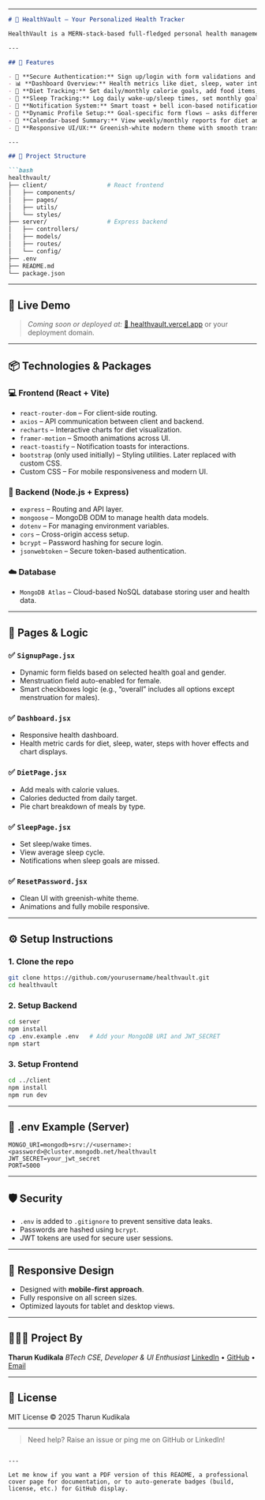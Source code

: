 
---

````markdown
# 💚 HealthVault – Your Personalized Health Tracker

HealthVault is a MERN-stack-based full-fledged personal health management platform that helps users track their fitness, diet, sleep, and health goals. It provides personalized insights and actionable data, making health monitoring interactive, intelligent, and accessible for all users.

---

## 🌟 Features

- 🔐 **Secure Authentication:** Sign up/login with form validations and automatic login after registration.
- 📊 **Dashboard Overview:** Health metrics like diet, sleep, water intake, and steps displayed in a clean responsive layout.
- 🍎 **Diet Tracking:** Set daily/monthly calorie goals, add food items, estimate calorie breakdown, and visualize via pie charts.
- 🛌 **Sleep Tracking:** Log daily wake-up/sleep times, set monthly goals, and receive smart reminders.
- 🔔 **Notification System:** Smart toast + bell icon-based notifications across pages (diet/sleep goals, reminders).
- 👤 **Dynamic Profile Setup:** Goal-specific form flows – asks different questions based on selected health objective.
- 📅 **Calendar-based Summary:** View weekly/monthly reports for diet and sleep in a neat summarized format.
- 💬 **Responsive UI/UX:** Greenish-white modern theme with smooth transitions, mobile-first responsive design.

---

## 📂 Project Structure

```bash
healthvault/
├── client/                 # React frontend
│   ├── components/
│   ├── pages/
│   ├── utils/
│   └── styles/
├── server/                 # Express backend
│   ├── controllers/
│   ├── models/
│   ├── routes/
│   └── config/
├── .env
├── README.md
└── package.json
````

---

## 🚀 Live Demo

> *Coming soon or deployed at:*
> [🔗 healthvault.vercel.app](https://healthvault.vercel.app) or your deployment domain.

---

## 📦 Technologies & Packages

### 💻 Frontend (React + Vite)

* `react-router-dom` – For client-side routing.
* `axios` – API communication between client and backend.
* `recharts` – Interactive charts for diet visualization.
* `framer-motion` – Smooth animations across UI.
* `react-toastify` – Notification toasts for interactions.
* `bootstrap` (only used initially) – Styling utilities. Later replaced with custom CSS.
* Custom CSS – For mobile responsiveness and modern UI.

### 🧠 Backend (Node.js + Express)

* `express` – Routing and API layer.
* `mongoose` – MongoDB ODM to manage health data models.
* `dotenv` – For managing environment variables.
* `cors` – Cross-origin access setup.
* `bcrypt` – Password hashing for secure login.
* `jsonwebtoken` – Secure token-based authentication.

### ☁️ Database

* `MongoDB Atlas` – Cloud-based NoSQL database storing user and health data.

---

## 🧪 Pages & Logic

### ✅ `SignupPage.jsx`

* Dynamic form fields based on selected health goal and gender.
* Menstruation field auto-enabled for female.
* Smart checkboxes logic (e.g., “overall” includes all options except menstruation for males).

### ✅ `Dashboard.jsx`

* Responsive health dashboard.
* Health metric cards for diet, sleep, water, steps with hover effects and chart displays.

### ✅ `DietPage.jsx`

* Add meals with calorie values.
* Calories deducted from daily target.
* Pie chart breakdown of meals by type.

### ✅ `SleepPage.jsx`

* Set sleep/wake times.
* View average sleep cycle.
* Notifications when sleep goals are missed.

### ✅ `ResetPassword.jsx`

* Clean UI with greenish-white theme.
* Animations and fully mobile responsive.

---

## ⚙️ Setup Instructions

### 1. Clone the repo

```bash
git clone https://github.com/yourusername/healthvault.git
cd healthvault
```

### 2. Setup Backend

```bash
cd server
npm install
cp .env.example .env   # Add your MongoDB URI and JWT_SECRET
npm start
```

### 3. Setup Frontend

```bash
cd ../client
npm install
npm run dev
```

---

## 🔐 .env Example (Server)

```env
MONGO_URI=mongodb+srv://<username>:<password>@cluster.mongodb.net/healthvault
JWT_SECRET=your_jwt_secret
PORT=5000
```

---

## 🛡️ Security

* `.env` is added to `.gitignore` to prevent sensitive data leaks.
* Passwords are hashed using `bcrypt`.
* JWT tokens are used for secure user sessions.

---

## 📱 Responsive Design

* Designed with **mobile-first approach**.
* Fully responsive on all screen sizes.
* Optimized layouts for tablet and desktop views.

---

## 🙋🏻‍♂️ Project By

**Tharun Kudikala**
*BTech CSE, Developer & UI Enthusiast*
[LinkedIn](https://linkedin.com/in/yourprofile) • [GitHub](https://github.com/yourgithub) • [Email](mailto:youremail@gmail.com)

---

## 📜 License

MIT License © 2025 Tharun Kudikala

---

> Need help? Raise an issue or ping me on GitHub or LinkedIn!

```

---

Let me know if you want a PDF version of this README, a professional cover page for documentation, or to auto-generate badges (build, license, etc.) for GitHub display.
```
